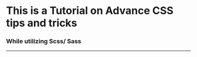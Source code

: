 # This is a Tutorial on Advance CSS tips and tricks

### While utilizing Scss/ Sass

_______________
